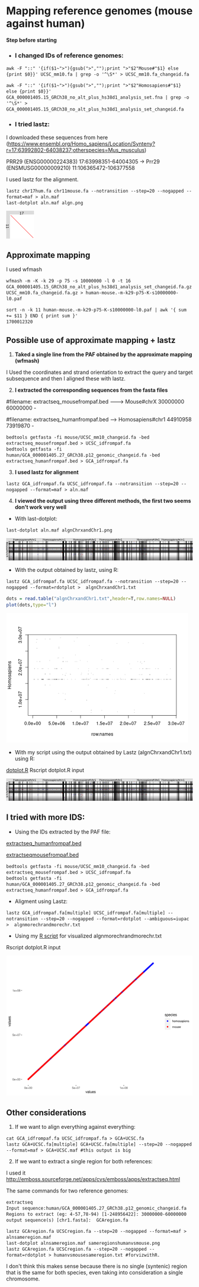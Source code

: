 # Mapping reference genomes (mouse against human)

**Step before starting**

- ### I changed IDs of reference genomes:

```shell
awk -F "::" '{if($1~">"){gsub(">","");print ">"$2"Mouse#"$1} else {print $0}}' UCSC_mm10.fa | grep -o '^\S*' > UCSC_mm10.fa_changeid.fa
```
```shell
awk -F "::" '{if($1~">"){gsub(">","");print ">"$2"Homosapiens#"$1} else {print $0}}' GCA_000001405.15_GRCh38_no_alt_plus_hs38d1_analysis_set.fna | grep -o '^\S*' > GCA_000001405.15_GRCh38_no_alt_plus_hs38d1_analysis_set_changeid.fa
```

- ### I tried lastz:

I downloaded these sequences from here (https://www.ensembl.org/Homo_sapiens/Location/Synteny?r=17:63992802-64038237;otherspecies=Mus_musculus)

PRR29 (ENSG00000224383)	17:63998351-64004305	→	Prr29 (ENSMUSG00000009210)	11:106365472-106377558

I used lastz for the alignment.

```shell
lastz chr17hum.fa chr11mouse.fa --notransition --step=20 --nogapped --format=maf > aln.maf
last-dotplot aln.maf algn.png
```
![algn.png](/img/algn.png)

## Approximate mapping

I used wfmash

```shell
wfmash -m -K -k 29 -p 75 -s 10000000 -l 0 -t 16 GCA_000001405.15_GRCh38_no_alt_plus_hs38d1_analysis_set_changeid.fa.gz UCSC_mm10.fa_changeid.fa.gz > human-mouse.-m-k29-p75-K-s10000000-l0.paf
```

```shell
sort -n -k 11 human-mouse.-m-k29-p75-K-s10000000-l0.paf | awk '{ sum += $11 } END { print sum }'
1700012320
```

## Possible use of approximate mapping + lastz

1. **Taked a single line from the PAF obtained by the approximate mapping (wfmash)**

I Used the coordinates and strand orientation to extract the query and target subsequence and then I aligned these with lastz.

2. **I extracted the corresponding sequences from the fasta files**

#filename: extractseq_mousefrompaf.bed ---> Mouse#chrX	30000000	60000000	-                   

#filename: extractseq_humanfrompaf.bed --> Homosapiens#chr1	44910958	73919870	-  

```shell
bedtools getfasta -fi mouse/UCSC_mm10_changeid.fa -bed extractseq_mousefrompaf.bed > UCSC_idfrompaf.fa
bedtools getfasta -fi human/GCA_000001405.27_GRCh38.p12_genomic_changeid.fa -bed extractseq_humanfrompaf.bed > GCA_idfrompaf.fa
```

3. **I used lastz for alignment**

```shell
lastz GCA_idfrompaf.fa UCSC_idfrompaf.fa --notransition --step=20 --nogapped --format=maf > aln.maf
```
4. **I viewed the output using three different methods, the first two seems don't work very well**

- With last-dotplot:

```shell
last-dotplot aln.maf algnChrxandChr1.png
```
![algnChrxandChr1.png](/img/algnChrxandChr1.png)

- With the output obtained by lastz, using R:

```shell
lastz GCA_idfrompaf.fa UCSC_idfrompaf.fa --notransition --step=20 --nogapped --format=rdotplot >  algnChrxandChr1.txt
```
```R
dots = read.table("algnChrxandChr1.txt",header=T,row.names=NULL)
plot(dots,type="l")
```
![sample.png](/img/sample.png)

- With my script using the output obtained by Lastz (algnChrxandChr1.txt) using R:
 
[dotplot.R](script/dotplot.R) Rscript dotplot.R input 

![alnchrx_chr1.png](/img/algnChrxandChr1.png)

## I tried with more IDS:

- Using the IDs extracted by the PAF file:

[extractseq_humanfrompaf.bed](test/extractseq_humanfrompaf.bed)

[extractseqmousefrompaf.bed](test/extractseq_mousefrompaf.bed)

```shell
bedtools getfasta -fi mouse/UCSC_mm10_changeid.fa -bed extractseq_mousefrompaf.bed > UCSC_idfrompaf.fa
bedtools getfasta -fi human/GCA_000001405.27_GRCh38.p12_genomic_changeid.fa -bed extractseq_humanfrompaf.bed > GCA_idfrompaf.fa
```

- Aligment using Lastz:

```shell
lastz GCA_idfrompaf.fa[multiple] UCSC_idfrompaf.fa[multiple] --notransition --step=20 --nogapped --format=rdotplot --ambiguous=iupac >  algnmorechrandmorechr.txt
```

- Using my [R script](dotplot.R) for visualized algnmorechrandmorechr.txt

Rscript dotplot.R input 

![plotaln4seqvs4seq](/img/aln4seqvs4seq.png)

## Other considerations

1. If we want to align everything against everything:

```shell
cat GCA_idfrompaf.fa UCSC_idfrompaf.fa > GCA+UCSC.fa
lastz GCA+UCSC.fa[multiple] GCA+UCSC.fa[multiple] --step=20 --nogapped  --format=maf > GCA+UCSC.maf #this output is big
```
2. If we want to extract a single region for both references:

I used it http://emboss.sourceforge.net/apps/cvs/emboss/apps/extractseq.html

The same commands for two reference genomes:

```shell
extractseq
Input sequence:human/GCA_000001405.27_GRCh38.p12_genomic_changeid.fa
Regions to extract (eg: 4-57,78-94) [1-248956422]: 30000000-60000000
output sequence(s) [chr1.fasta]:  GCAregion.fa 
```

```shell
lastz GCAregion.fa UCSCregion.fa --step=20 --nogapped --format=maf > alnsameregion.maf 
last-dotplot alnsameregion.maf sameregionshumanvsmouse.png
lastz GCAregion.fa UCSCregion.fa --step=20 --nogapped --format=rdotplot > humanvsmousesameregion.txt #forvizwithR. 
```
I don't think this makes sense because there is no single (syntenic) region that is the same for both species, even taking into consideration a single chromosome.
